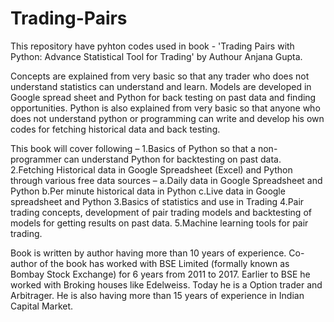 # Trading-Pairs
This repository have pyhton codes used in book - 'Trading Pairs with Python: Advance Statistical Tool for Trading' by Authour Anjana Gupta.

Concepts are explained from very basic so that any trader who does not understand statistics can understand and learn. Models are developed in Google spread sheet and Python for back testing on past data and finding opportunities. Python is also explained from very basic so that anyone who does not understand python or programming can write and develop his own codes for fetching historical data and back testing.

This book will cover following –
1.Basics of Python so that a non-programmer can understand Python for backtesting on past data.
2.Fetching Historical data in Google Spreadsheet (Excel) and Python through various free data sources –
a.Daily data in Google Spreadsheet and Python
b.Per minute historical data in Python
c.Live data in Google spreadsheet and Python
3.Basics of statistics and use in Trading
4.Pair trading concepts, development of pair trading models and backtesting of models for getting results on past data.
5.Machine learning tools for pair trading.

Book is written by author having more than 10 years of experience. Co-author of the book has worked with BSE Limited (formally known as Bombay Stock Exchange) for 6 years from 2011 to 2017. Earlier to BSE he worked with Broking houses like Edelweiss. Today he is a Option trader and Arbitrager. He is also having more than 15 years of experience in Indian Capital Market.
